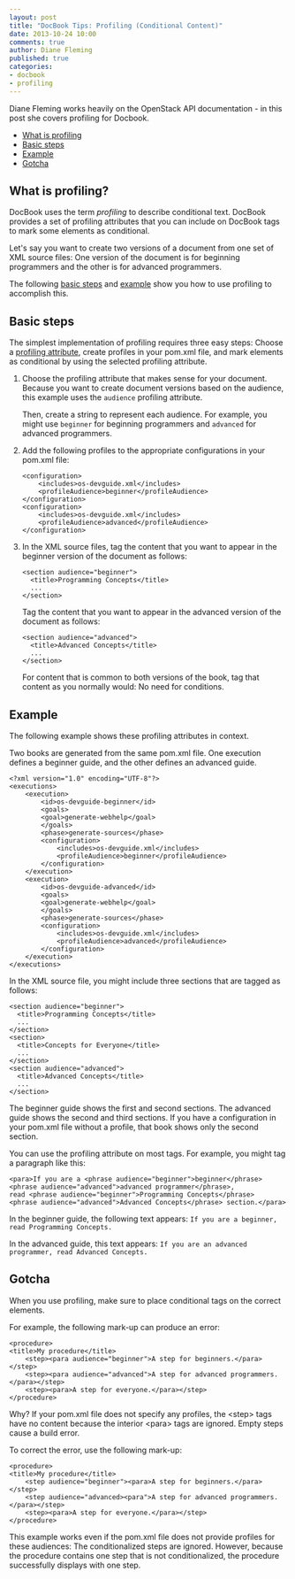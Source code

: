 ```yaml
---
layout: post
title: "DocBook Tips: Profiling (Conditional Content)"
date: 2013-10-24 10:00
comments: true
author: Diane Fleming
published: true
categories:
- docbook
- profiling
---
```


Diane Fleming works heavily on the OpenStack API documentation - in this post
she covers profiling for Docbook.

<!-- more -->

*   [What is profiling](#whatisprofiling)
*   [Basic steps](#basicsteps)
*   [Example](#example)
*   [Gotcha](#gotcha)

<h2 id="whatisprofiling">What is profiling?</h2>

DocBook uses the term *profiling* to describe conditional text. DocBook provides a set of
profiling attributes that you can include on DocBook tags to mark some elements as conditional.

Let's say you want to create two versions of a document from one set of XML source files:
One version of the document is for beginning programmers and the other is for advanced programmers.

The following [basic steps](#basicsteps) and [example](#example) show you how to use profiling to accomplish this.

<h2 id="basicsteps">Basic steps</h2>

The simplest implementation of profiling requires three easy steps:
Choose a [profiling attribute](http://www.sagehill.net/docbookxsl/Profiling.html#MarkProfileText), create profiles in your pom.xml file, and mark elements as conditional by using the selected profiling attribute.

<ol>
<li><p>Choose the profiling attribute that makes sense for your document. Because you want to
create document versions based on the audience, this example uses the <code>audience</code> profiling attribute.</p>
<p>Then, create a string to represent each audience. For example, you might use <code>beginner</code>
for beginning programmers and <code>advanced</code> for advanced programmers.</p>
<p/></li>
<li><p>Add the following profiles to the appropriate configurations in your pom.xml file:</p>
<pre><code>&lt;configuration&gt;
    &lt;includes&gt;os-devguide.xml&lt;/includes&gt;
    &lt;profileAudience&gt;beginner&lt;/profileAudience&gt;
&lt;/configuration&gt;
&lt;configuration&gt;
    &lt;includes&gt;os-devguide.xml&lt;/includes&gt;
    &lt;profileAudience&gt;advanced&lt;/profileAudience&gt;
&lt;/configuration&gt;</code></pre>

</li>
<li><p>In the XML source files, tag the content that you want to appear in the beginner version
of the document as follows:</p>
<pre><code>&lt;section audience="beginner"&gt;
  &lt;title&gt;Programming Concepts&lt;/title&gt;
  ...
&lt;/section&gt;</code></pre>
<p>Tag the content that you want to appear in the advanced version of the document as follows:</p>
<pre><code>&lt;section audience="advanced"&gt;
  &lt;title&gt;Advanced Concepts&lt;/title&gt;
  ...
&lt;/section&gt;</code></pre>
<p>For content that is common to both versions of the book, tag that content as you normally would:
No need for conditions.</p>
<p/>
</li>
</ol>
<h2 id="example">Example</h2>
<p>The following example shows these profiling attributes in context.</p>
<p>Two books are generated from the same pom.xml file. One execution defines a beginner guide,
and the other defines an advanced guide.</p>
<pre><code>&lt;?xml version="1.0" encoding="UTF-8"?&gt;
&lt;executions&gt;
    &lt;execution&gt;
        &lt;id&gt;os-devguide-beginner&lt;/id&gt;
        &lt;goals&gt;
        &lt;goal&gt;generate-webhelp&lt;/goal&gt;
        &lt;/goals&gt;
        &lt;phase&gt;generate-sources&lt;/phase&gt;
        &lt;configuration&gt;
            &lt;includes&gt;os-devguide.xml&lt;/includes&gt;
            &lt;profileAudience&gt;beginner&lt;/profileAudience&gt;
        &lt;/configuration&gt;
    &lt;/execution&gt;
    &lt;execution&gt;
        &lt;id&gt;os-devguide-advanced&lt;/id&gt;
        &lt;goals&gt;
        &lt;goal&gt;generate-webhelp&lt;/goal&gt;
        &lt;/goals&gt;
        &lt;phase&gt;generate-sources&lt;/phase&gt;
        &lt;configuration&gt;
            &lt;includes&gt;os-devguide.xml&lt;/includes&gt;
            &lt;profileAudience&gt;advanced&lt;/profileAudience&gt;
        &lt;/configuration&gt;
    &lt;/execution&gt;
&lt;/executions&gt;
</code></pre>
<p>In the XML source file, you might include three sections that are tagged as follows:</p>
<pre><code>&lt;section audience="beginner"&gt;
  &lt;title&gt;Programming Concepts&lt;/title&gt;
  ...
&lt;/section&gt;
&lt;section&gt;
  &lt;title&gt;Concepts for Everyone&lt;/title&gt;
  ...
&lt;/section&gt;
&lt;section audience="advanced"&gt;
  &lt;title&gt;Advanced Concepts&lt;/title&gt;
  ...
&lt;/section&gt;</code></pre>
<p>The beginner guide shows the first and second sections. The advanced guide shows the second and third sections. If you have a configuration in your pom.xml file without a profile, that book shows only the second section.</p>
<p>You can use the profiling attribute on most tags. For example, you might tag a paragraph like this:</p>
<pre><code>&lt;para&gt;If you are a &lt;phrase audience="beginner"&gt;beginner&lt;/phrase&gt;
&lt;phrase audience="advanced"&gt;advanced programmer&lt;/phrase&gt;,
read &lt;phrase audience="beginner"&gt;Programming Concepts&lt;/phrase&gt;
&lt;phrase audience="advanced"&gt;Advanced Concepts&lt;/phrase&gt; section.&lt;/para&gt;</code></pre>
<p>In the beginner guide, the following text appears: <code>If you are a beginner, read Programming Concepts.</code></p>
<p>In the advanced guide, this text appears: <code>If you are an advanced programmer, read Advanced Concepts.</code></p>
<h2 id="gotcha">Gotcha</h2>
<p>When you use profiling, make sure to place conditional tags on the correct elements.</p>
<p>For example, the following mark-up can produce an error:</p>
<pre><code>&lt;procedure&gt;
&lt;title&gt;My procedure&lt;/title&gt;
    &lt;step&gt;&lt;para audience="beginner"&gt;A step for beginners.&lt;/para&gt;&lt;/step&gt;
    &lt;step&gt;&lt;para audience="advanced"&gt;A step for advanced programmers.&lt;/para&gt;&lt;/step&gt;
    &lt;step&gt;&lt;para&gt;A step for everyone.&lt;/para&gt;&lt;/step&gt;
&lt;/procedure&gt;</pre></code>
<p>Why? If your pom.xml file does not specify any profiles, the &lt;step&gt; tags have no content because the
interior &lt;para&gt; tags are ignored. Empty steps cause a build error.</p>
<p>To correct the error, use the following mark-up:</p>
<pre><code>&lt;procedure&gt;
&lt;title&gt;My procedure&lt;/title&gt;
    &lt;step audience="beginner"&gt;&lt;para&gt;A step for beginners.&lt;/para&gt;&lt;/step&gt;
    &lt;step audience="advanced&gt;&lt;para"&gt;A step for advanced programmers.&lt;/para&gt;&lt;/step&gt;
    &lt;step&gt;&lt;para&gt;A step for everyone.&lt;/para&gt;&lt;/step&gt;
&lt;/procedure&gt;</pre></code>
<p>This example works even if the pom.xml file does not provide profiles for these audiences:
The conditionalized steps are ignored. However, because the procedure contains one step that is not
conditionalized, the procedure successfully displays with one step.</p>